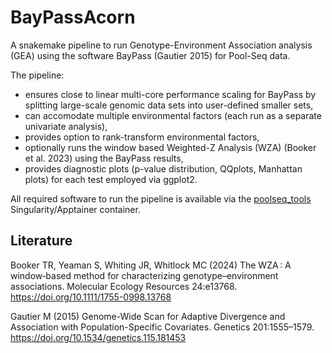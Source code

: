 # BayPassAcorn

A snakemake pipeline to run Genotype-Environment Association analysis (GEA) using the software BayPass (Gautier 2015) for Pool-Seq data. 

The pipeline:
- ensures close to linear multi-core performance scaling for BayPass by splitting large-scale genomic data sets into user-defined smaller sets,
- can accomodate multiple environmental factors (each run as a separate univariate analysis),
- provides option to rank-transform environmental factors,
- optionally runs the window based Weighted-Z Analysis (WZA) (Booker et al. 2023) using the BayPass results,
- provides diagnostic plots (p-value distribution, QQplots, Manhattan plots) for each test employed via ggplot2.

All required software to run the pipeline is available via the [poolseq_tools](https://github.com/nikostourvas/poolseq_tools) Singularity/Apptainer container.



  
## Literature  
Booker TR, Yeaman S, Whiting JR, Whitlock MC (2024) The WZA : A window‐based method for characterizing genotype–environment associations. Molecular Ecology Resources 24:e13768. https://doi.org/10.1111/1755-0998.13768

Gautier M (2015) Genome-Wide Scan for Adaptive Divergence and Association with Population-Specific Covariates. Genetics 201:1555–1579. https://doi.org/10.1534/genetics.115.181453
